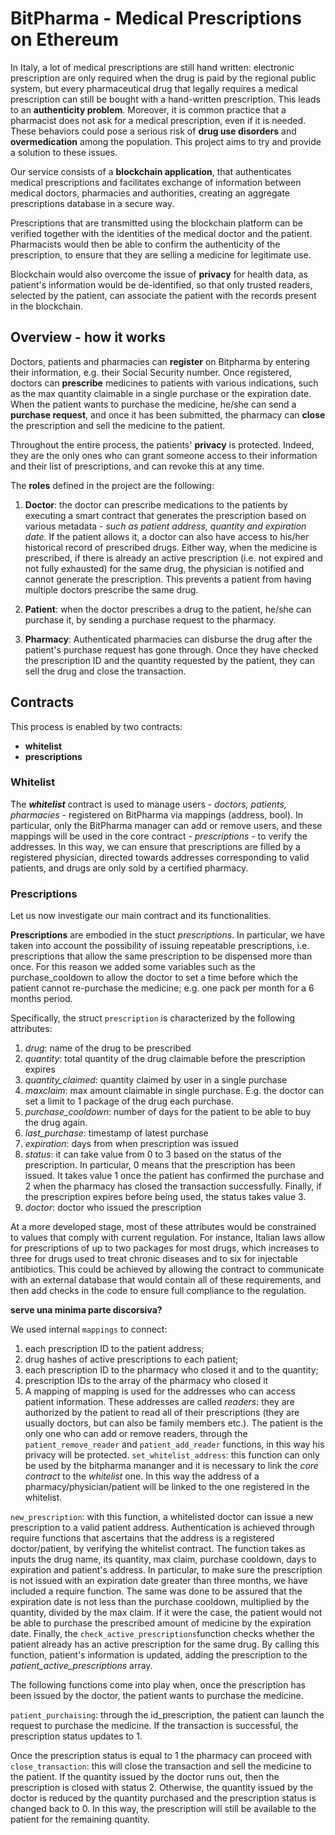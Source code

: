 # BitPharma - Medical Prescriptions on Ethereum

In Italy, a lot of medical prescriptions are still hand written: electronic prescription are only required when the drug is paid by the regional public system, but every pharmaceutical drug that legally requires a medical prescription can still be bought with a hand-written prescription. This leads to an **authenticity problem**. Moreover, it is common practice that a pharmacist does not ask for a medical prescription, even if it is needed. These behaviors could pose a serious risk of **drug use disorders** and **overmedication** among the population. This project aims to try and provide a solution to these issues. 

Our service consists of a **blockchain application**, that authenticates medical prescriptions and facilitates exchange of information between medical doctors, pharmacies and authorities, creating an aggregate prescriptions database in a secure way.

Prescriptions that are transmitted using the blockchain platform can be verified together with the identities of the medical doctor and the patient. Pharmacists would then be able to confirm the authenticity of the prescription, to ensure that they are selling a medicine for legitimate use. 

Blockchain would also overcome the issue of **privacy** for health data, as patient's information would be de-identified, so that only trusted readers, selected by the patient, can associate the patient with the records present in the blockchain.

## Overview - how it works

Doctors, patients and pharmacies can **register** on Bitpharma by entering their information, e.g. their Social Security number. Once registered, doctors can **prescribe** medicines to patients with various indications, such as the max quantity claimable in a single purchase or the expiration date. 
When the patient wants to purchase the medicine, he/she can send a **purchase request**, and once it has been submitted, the pharmacy can **close** the prescription and sell the medicine to the patient. 

Throughout the entire process, the patients' **privacy** is protected. Indeed, they are the only ones who can grant someone access to their information and their list of prescriptions, and can revoke this at any time. 

The **roles** defined in the project are the following:

 1. **Doctor**: the doctor can prescribe medications to the patients by executing a smart contract that generates the prescription based on various metadata - *such as  patient address, quantity and expiration date.* If the patient allows it, a doctor can also have access to his/her historical record of prescribed drugs. Either way, when the medicine is prescribed, if there is already an active prescription (i.e. not expired and not fully exhausted) for the same drug, the physician is notified and cannot generate the prescription. This prevents a patient from having multiple doctors prescribe the same drug. 

2. **Patient**: when the doctor prescribes a drug to the patient, he/she can purchase it, by sending a purchase request to the pharmacy. 
3. **Pharmacy**: Authenticated pharmacies can disburse the drug after the patient's purchase request has gone through. Once they have checked the prescription ID and the quantity requested by the patient, they can sell the drug and close the transaction. 

## Contracts

This process is enabled by two contracts: 

- **whitelist** 
- **prescriptions**

### Whitelist
The ***whitelist*** contract is used to manage users - *doctors, patients, pharmacies* - registered on BitPharma via mappings (address, bool). In particular, only the BitPharma manager can add or remove users, and these mappings will be used in the core contract - *prescriptions* - to verify the addresses. In this way, we can ensure that prescriptions are filled by a registered physician, directed towards addresses corresponding to valid patients, and drugs are only sold by a certified pharmacy.

### Prescriptions

Let us now investigate our main contract and its functionalities. 

**Prescriptions** are embodied in the stuct *prescriptions*. In particular, we have taken into account the possibility of issuing repeatable prescriptions, i.e. prescriptions that allow the same prescription to be dispensed more than once. For this reason we added some variables such as the purchase_cooldown to allow the doctor to set a time before which the patient cannot re-purchase the medicine; e.g. one pack per month for a 6 months period. 

Specifically, the struct `prescription` is characterized by the following attributes: 

 1. *drug*: name of the drug to be prescribed
 2. *quantity*: total quantity of the drug claimable before the prescription expires
 3. *quantity_claimed*: quantity claimed by user in a single purchase 
 4. *maxclaim*: max amount claimable in single purchase. E.g. the doctor can set a limit to 1 package of the drug each purchase.
 5. *purchase_cooldown*: number of days for the patient to be able to buy the drug again. 
 6. *last_purchase*: timestamp of latest purchase
 7. *expiration*: days from when prescription was issued
 8. *status*: it can take value from 0 to 3 based on the status of the prescription. In particular,  0 means that the prescription has been issued. It takes value 1 once the patient has confirmed the purchase and 2 when the pharmacy has closed the transaction successfully. Finally, if the prescription expires before being used, the status takes value 3.
 9. *doctor*: doctor who issued the prescription
 
 At a more developed stage, most of these attributes would be constrained to values that comply with current regulation. For instance, Italian laws allow for prescriptions of up to two packages for most drugs, which increases to three for drugs used to treat chronic diseases and to six for injectable antibiotics. This could be achieved by allowing the contract to communicate with an external database that would contain all of these requirements, and then add checks in the code to ensure full compliance to the regulation.
 
 **serve una minima parte discorsiva?**

We used internal `mappings` to connect:
1. each prescription ID to the patient address;
2. drug hashes of active prescriptions to each patient;
3. each prescription ID to the pharmacy who closed it and to the quantity;
4. prescription IDs to the array of the pharmacy who closed it
5. A mapping of mapping is used for the addresses who can access patient information. These addresses are called *readers*: they are authorized by the patient to read all of their prescriptions (they are usually doctors, but can also be family members etc.). The patient is the only one who can add or remove readers, through the `patient_remove_reader` and `patient_add_reader` functions, in this way his privacy will be protected.
`set_whitelist_address`: this function can only be used by the bitpharma mananger and it is necessary to link the *core contract* to the *whitelist* one. In this way the address of a pharmacy/physician/patient will be linked to the one registered in the whitelist. 

`new_prescription`: with this function, a whitelisted doctor can issue a new prescription to a valid patient address. Authentication is achieved through require functions that ascertains that the address is a registered doctor/patient, by verifying the whitelist contract. The function takes as inputs the drug name, its quantity, max claim, purchase cooldown, days to expiration and patient's address. In particular, to make sure the prescription is not issued with an expiration date greater than three months, we have included a require function. The same was done to be assured that the expiration date is not less than the purchase cooldown, multiplied by the quantity, divided by the max claim. If it were the case, the patient would not be able to purchase the prescribed amount of medicine by the expiration date. Finally, the `check_active_prescriptions`function checks whether the patient already has an active prescription for the same drug. 
By calling this function, patient's information is updated, adding the prescription to the *patient_active_prescriptions* array. 

The following functions come into play when, once the prescription has been issued by the doctor, the patient wants to purchase the medicine. 

`patient_purchaising`: through the id_prescription, the patient can launch the request to purchase the medicine. If the transaction is successful, the prescription status updates to 1. 

Once the prescription status is equal to 1 the pharmacy can proceed with `close_transaction`: this will close the transaction and sell the medicine to the patient. If the quantity issued by the doctor runs out, then the prescription is closed with status 2. Otherwise, the quantity issued by the doctor is reduced by the quantity purchased and the prescription status is changed back to 0. In this way, the prescription will still be available to the patient for the remaining quantity. 

